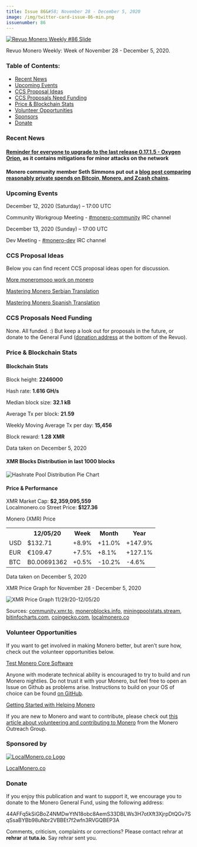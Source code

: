 ```yaml
---
title: Issue 86&#58; November 28 - December 5, 2020
image: /img/twitter-card-issue-86-min.png
issuenumber: 86
---
```

[<img src="/img/img-issue86-min.png" alt="Revuo Monero Weekly #86 Slide" class="img-lead">](/issue-86.html)

<p class="text-lead">Revuo Monero Weekly: Week of November 28 - December 5, 2020.</p>
<!--more-->

<h3>Table of Contents:</h3>
<ul class="contents">
    <li><a href="#news">Recent News</a></li>
    <li><a href="#events">Upcoming Events</a></li>
    <li><a href="#ideas">CCS Proposal Ideas</a></li>
    <li><a href="#proposals">CCS Proposals Need Funding</a></li>
    <li><a href="#stats">Price & Blockchain Stats</a></li>
    <li><a href="#volunteer">Volunteer Opportunities</a></li>
    <li><a href="#sponsor">Sponsors</a></li>
    <li><a href="#donate">Donate</a></li>
</ul>

<h3 id="news">Recent News</h3>

<div class="newsbyte">
    <h4><a href="https://www.getmonero.org/downloads/" target="_blank">Reminder for everyone to upgrade to the last release 0.17.1.5 - Oxygen Orion</a>, as it contains mitigations for minor attacks on the network</h4>
</div>

<div class="newsbyte">
    <h4>Monero community member Seth Simmons put out a <a href="https://sethsimmons.me/posts/comparing-private-spends/" target="_blank">blog post comparing reasonably private spends on Bitcoin, Monero, and Zcash chains</a>.</h4>
</div>

<h3 id="events">Upcoming Events</h3>

<div class="event">
    <p class="date" markdown="1">December 12, 2020 (Saturday) – 17:00 UTC</p>
    <p markdown="1">Community Workgroup Meeting - <a href="irc://chat.freenode.net/#monero-community" target="_blank">#monero-community</a> IRC channel</p>
</div>

<div class="event">
    <p class="date" markdown="1">December 13, 2020 (Sunday) – 17:00 UTC</p>
    <p markdown="1">Dev Meeting - <a href="irc://chat.freenode.net/#monero-dev" target="_blank">#monero-dev</a> IRC channel</p>
</div>

<h3 id="ideas">CCS Proposal Ideas</h3>

<p>Below you can find recent CCS proposal ideas open for discussion.</p>

<div class="proposal">
<p><a href="https://repo.getmonero.org/monero-project/ccs-proposals/-/merge_requests/192" target="_blank">More moneromooo work on monero</a></p>
</div>

<div class="proposal">
<p><a href="https://repo.getmonero.org/monero-project/ccs-proposals/-/merge_requests/185" target="_blank">Mastering Monero Serbian Translation</a></p>
</div>

<div class="proposal">
<p><a href="https://repo.getmonero.org/monero-project/ccs-proposals/-/merge_requests/182" target="_blank">Mastering Monero Spanish Translation</a></p>
</div>

<h3 id="proposals">CCS Proposals Need Funding</h3>

None. All funded. :) But keep a look out for proposals in the future, or donate to the General Fund (<a href="#donate">donation address</a> at the bottom of the Revuo).

<h3 id="stats">Price & Blockchain Stats</h3>

<h4 class="stat">Blockchain Stats</h4>

<div class="bcstats">
    <p>Block height: <b>2246000</b></p>
    <p>Hash rate: <b>1.616 GH/s</b></p>
    <p>Median block size: <b>32.1 kB</b></p>
    <p>Average Tx per block: <b>21.59</b></p>
    <p>Weekly Moving Average Tx per day: <b>15,456</b></p>
    <p>Block reward: <b>1.28 XMR</b></p>
</div>
<p class="note">Data taken on December 5, 2020</p>

<h4 class="stat">XMR Blocks Distribution in last 1000 blocks</h4>
<p><img src="/img/hashrate-pool-distribution-1205.png" alt="Hashrate Pool Distribution Pie Chart"/></p>

<h4 class="stat">Price & Performance</h4>

<div class="price-intro">XMR Market Cap: <b>$2,359,095,559</b><br>Localmonero.co Street Price: <b>$127.36</b></div>

<p class="table-title">Monero (XMR) Price</p>
<table class="price-table">
  <tr class="row1">
    <th></th>
    <th>12/05/20</th>
    <th>Week</th>
    <th>Month</th>
    <th>Year</th>
  </tr>
  <tr>
    <td data-th="XMR to">USD</td>
    <td data-th="12/05/20">$132.71</td>
    <td data-th="Week" class="green">+8.9%</td>
    <td data-th="Month" class="green">+11.0%</td>
    <td data-th="Year" class="green">+147.9%</td>
  </tr>
  <tr class="row3">
    <td data-th="XMR to">EUR</td>
    <td data-th="12/05/20">€109.47</td>
    <td data-th="Week" class="green">+7.5%</td>
    <td data-th="Month" class="green">+8.1%</td>
    <td data-th="Year" class="green">+127.1%</td>
  </tr>
  <tr>
    <td data-th="XMR to">BTC</td>
    <td data-th="12/05/20">B0.00691362</td>
    <td data-th="Week" class="green">+0.5%</td>
    <td data-th="Month" class="red">-10.2%</td>
    <td data-th="Year" class="red">-4.6%</td>
  </tr>
</table>
<p class="note">Data taken on December 5, 2020</p>

<p class="table-title">XMR Price Graph for November 28 - December 5, 2020</p>

![XMR Price Graph 11/29/20-12/05/20](/img/weekly-chart-1205.png "XMR Price Graph 11/29/20-12/05/20") 

Sources: <a href="https://community.xmr.to/explorer/mainnet/" target="_blank">community.xmr.to</a>, <a href="https://moneroblocks.info/stats/transaction-stats" target="_blank">moneroblocks.info</a>, <a href="https://miningpoolstats.stream/monero" target="_blank">miningpoolstats.stream</a>, <a href="https://bitinfocharts.com/monero/" target="_blank">bitinfocharts.com</a>, <a href="https://www.coingecko.com/" target="_blank">coingecko.com</a>, <a href="https://localmonero.co/" target="_blank">localmonero.co</a>

<h3 id="volunteer">Volunteer Opportunities</h3>

<p>If you want to get involved in making Monero better, but aren’t sure how, check out the volunteer opportunities below.</p>

<div class="newsbyte">
    <p class="date"><a href="https://github.com/monero-project/monero" target="_blank">Test Monero Core Software</a></p>
    <p>Anyone with moderate technical ability is encouraged to try to build and run Monero nightlies. Do not trust it with your Monero, but feel free to open an Issue on Github as problems arise. Instructions to build on your OS of choice can be found <a href="https://github.com/monero-project/monero#compiling-monero-from-source" target="_blank">on GitHub</a>. </p>
</div>

<div class="newsbyte">
    <p class="date"><a href="https://github.com/monero-project/monero" target="_blank">Getting Started with Helping Monero</a></p>
    <p>If you are new to Monero and want to contribute, please check out <a href="https://www.monerooutreach.org/stories/getting-started-helping-monero.php" target="_blank">this article about volunteering and contributing to Monero</a> from the Monero Outreach Group. </p>
</div>

<h3 id="sponsor">Sponsored by</h3>

<p><a href="https://localmonero.co/" target="_blank"><img src="/img/localmonero-logo.png" alt="LocalMonero.co Logo" class="localmonero"></a></p>

<p class="text-center"><a href="https://localmonero.co/" target="_blank">LocalMonero.co</a></p>

<h3 id="donate">Donate</h3>

<p markdown="1">If you enjoy this publication and want to support it, we encourage you to donate to the Monero General Fund, using the following address:</p>

<p class="address" markdown="1">44AFFq5kSiGBoZ4NMDwYtN18obc8AemS33DBLWs3H7otXft3XjrpDtQGv7SqSsaBYBb98uNbr2VBBEt7f2wfn3RVGQBEP3A</p>

<!--p><a href="monero:44AFFq5kSiGBoZ4NMDwYtN18obc8AemS33DBLWs3H7otXft3XjrpDtQGv7SqSsaBYBb98uNbr2VBBEt7f2wfn3RVGQBEP3A" class="qr"><img src="/img/donate-monero.png"></a></p-->

Comments, criticism, complaints or corrections? Please contact rehrar at **rehrar** at **tuta.io**. Say rehrar sent you.